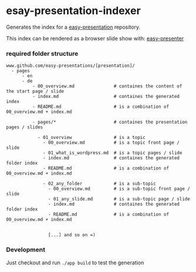 # esay-presentation-indexer

Generates the index for a [easy-presentation](https://github.com/easy-presentations) repository.

This index can be rendered as a browser slide show with: [easy-presenter](https://easy-presenter.github.io/easy-presenter/)

### required folder structure

```
www.github.com/easy-presentations/[presentation]/
  - pages
      - en
      - de
          - 00_overview.md               # containes the content of the start page / slide
          - index.md                     # containes the generated index
          - README.md                    # is a combination of 00_overview.md + index.md

          - pages/*                      # containes the presentation pages / slides
          
            - 01_overview                # is a topic
              - 00_overview.md           # is a topic front page / slide
              - 01_what_is_wordpress.md  # is a topic pages / slide
              - index.md                 # containes the generated folder index
              - README.md                # is a combination of 00_overview.md + index.md

              - 02_any_folder            # is a sub-topic
                - 00_overview.md         # is a sub-topic front page / slide
                - 01_any_slide.md        # is a sub-topic page / slide
                - index.md               # containes the generated folder index
                - README.md              # is a combination of 00_overview.md + index.md


                [...] and so on =)

```

### Development
Just checkout and run `./app build` to test the generation
